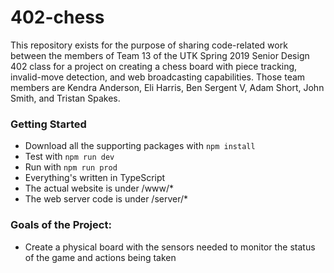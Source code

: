 # 402-chess

This repository exists for the purpose of sharing code-related work between the members of Team 13 of the UTK Spring 2019 Senior Design 402 class for a project on creating a chess board with piece tracking, invalid-move detection, and web broadcasting capabilities. Those team members are Kendra Anderson, Eli Harris, Ben Sergent V, Adam Short, John Smith, and Tristan Spakes.

### Getting Started
* Download all the supporting packages with `npm install`
* Test with `npm run dev`
* Run with `npm run prod`
* Everything's written in TypeScript
* The actual website is under /www/*
* The web server code is under /server/*

### Goals of the Project:
* Create a physical board with the sensors needed to monitor the status of the game and actions being taken